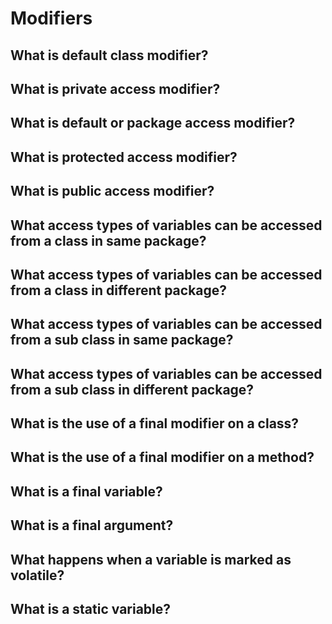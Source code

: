 # Modifiers
## What is default class modifier?
## What is private access modifier?
## What is default or package access modifier?
## What is protected access modifier?
## What is public access modifier?
## What access types of variables can be accessed from a class in same package?
## What access types of variables can be accessed from a class in different package?
## What access types of variables can be accessed from a sub class in same package?
## What access types of variables can be accessed from a sub class in different package?
## What is the use of a final modifier on a class?
## What is the use of a final modifier on a method?
## What is a final variable?
## What is a final argument?
## What happens when a variable is marked as volatile?
## What is a static variable?
